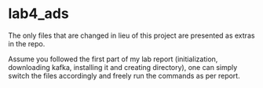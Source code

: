 # lab4_ads

The only files that are changed in lieu of this project are presented as extras in the repo. 

Assume you followed the first part of my lab report (initialization, downloading kafka, installing it and creating directory), one can simply switch the files accordingly and freely run the commands as per report. 
